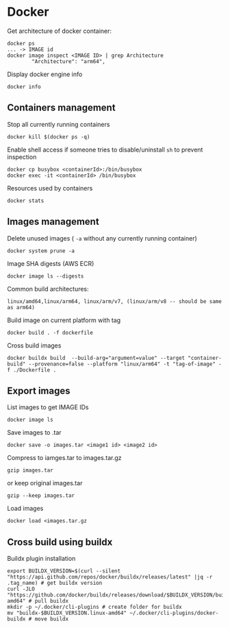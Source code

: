# Docker

Get architecture of docker container:
```
docker ps
... -> IMAGE id
docker image inspect <IMAGE ID> | grep Architecture
        "Architecture": "arm64",
```

Display docker engine info
```
docker info
```

## Containers management

Stop all currently running containers
```
docker kill $(docker ps -q)
```

Enable shell access if someone tries to disable/uninstall `sh` to prevent inspection
```
docker cp busybox <containerId>:/bin/busybox
docker exec -it <containerId> /bin/busybox
```

Resources used by containers
```
docker stats
```


## Images management
Delete unused images ( `-a` without any currently running container)
```
docker system prune -a
```

Image SHA digests (AWS ECR)
```
docker image ls --digests
```


Common build architectures:
```
linux/amd64,linux/arm64, linux/arm/v7, (linux/arm/v8 -- should be same as arm64)
```


Build image on current platform with tag
```
docker build . -f dockerfile
```

Cross build images
```
docker buildx build  --build-arg="argument=value" --target "container-build" --provenance=false --platform "linux/arm64" -t "tag-of-image" -f ./Dockerfile .
```

## Export images
List images to get IMAGE IDs
```
docker image ls
```

Save images to .tar
```
docker save -o images.tar <image1 id> <image2 id>
```

Compress to iamges.tar to images.tar.gz
```
gzip images.tar
```
or keep original images.tar
```
gzip --keep images.tar
```

Load images
```
docker load <images.tar.gz
```

## Cross build using buildx
Buildx plugin installation
```
export BUILDX_VERSION=$(curl --silent "https://api.github.com/repos/docker/buildx/releases/latest" |jq -r .tag_name) # get buildx version
curl -JLO "https://github.com/docker/buildx/releases/download/$BUILDX_VERSION/buildx-$BUILDX_VERSION.linux-amd64" # pull buildx
mkdir -p ~/.docker/cli-plugins # create folder for buildx
mv "buildx-$BUILDX_VERSION.linux-amd64" ~/.docker/cli-plugins/docker-buildx # move buildx
```
